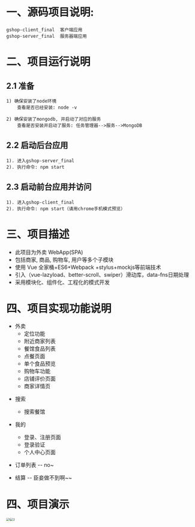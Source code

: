 # 一、源码项目说明:
	gshop-client_final  客户端应用
	gshop-server_final  服务器端应用


# 二、项目运行说明
## 2.1 准备
	1) 确保安装了node环境
		查看是否已经安装: node -v
	
	2) 确保安装了mongodb, 并启动了对应的服务
		查看是否安装并启动了服务: 任务管理器-->服务-->MongoDB

## 2.2  启动后台应用
	1). 进入gshop-server_final
	2). 执行命令: npm start

## 2.3 启动前台应用并访问
	1). 进入gshop-client_final
	2). 执行命令: npm start（请用chrome手机模式预览）

# 三、项目描述
-  此项目为外卖 WebApp(SPA) 
- 包括商家, 商品, 购物车, 用户等多个子模块 
- 使用 Vue 全家桶+ES6+Webpack +stylus+mockjs等前端技术 
- 引入（vue-lazyload、better-scroll、swiper）滑动库，data-fns日期处理
- 采用模块化、组件化、工程化的模式开发

# 四、项目实现功能说明

- 外卖
  -  定位功能 
  -  附近商家列表 
  -  餐馆食品列表
    - 点餐页面 
    -  单个食品预览 
    -  购物车功能 
    -  店铺评价页面 
    -  商家详情页 

+ 搜索
  +  搜索餐馆 	

+ 我的
  +  登录、注册页面 
  +  登录验证 
  +  个人中心页面 
+ 订单列表 -- no~
+  结算 -- 臣妾做不到啊~~

# 四、项目演示

<div>
  <img src="https://github.com/liva92/vue_waimai/blob/master/gshop-client_final/images/3gif-min.gif" alt="1" style="zoom:48%;float:left" />
	<img src="https://github.com/liva92/vue_waimai/blob/master/gshop-client_final/images/2-min.gif" alt="2" style="zoom:50%;float:left" />
</div>



















